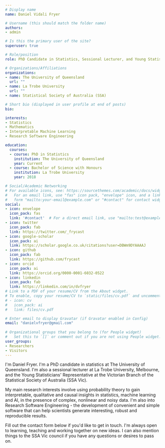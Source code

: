 ```yaml
---
# Display name
name: Daniel Vidali Fryer

# Username (this should match the folder name)
authors:
- admin

# Is this the primary user of the site?
superuser: true

# Role/position
role: PhD Candidate in Statistics, Sessional Lecturer, and Young Statisticians' Rep.

# Organizations/Affiliations
organizations:
- name: The University of Queensland
  url: ""
- name: La Trobe University
  url: ""
- name: Statistical Society of Australia (SSA)

# Short bio (displayed in user profile at end of posts)
bio:

interests:
- Statistics
- Mathematics
- Interpretable Machine Learning
- Research Software Engineering

education:
  courses:
  - course: PhD in Statistics
    institution: The University of Queensland
    year: Current
  - course: Bachelor of Science with Honours
    institution: La Trobe University
    year: 2018

# Social/Academic Networking
# For available icons, see: https://sourcethemes.com/academic/docs/widgets/#icons
#   For an email link, use "fas" icon pack, "envelope" icon, and a link in the
#   form "mailto:your-email@example.com" or "#contact" for contact widget.
social:
- icon: envelope
  icon_pack: fas
  link: '#contact'  # For a direct email link, use "mailto:test@example.org".
- icon: twitter
  icon_pack: fab
  link: https://twitter.com/_frycast
- icon: google-scholar
  icon_pack: ai
  link: https://scholar.google.co.uk/citations?user=DBWm9DYAAAAJ
- icon: github
  icon_pack: fab
  link: https://github.com/frycast
- icon: orcid
  icon_pack: ai
  link: https://orcid.org/0000-0001-6032-0522
- icon: linkedin
  icon_pack: fab
  link: https://linkedin.com/in/dvfryer
# Link to a PDF of your resume/CV from the About widget.
# To enable, copy your resume/CV to `static/files/cv.pdf` and uncomment the lines below.  
# - icon: cv
#   icon_pack: ai
#   link: files/cv.pdf

# Enter email to display Gravatar (if Gravatar enabled in Config)
email: "danielvfryer@gmail.com"
  
# Organizational groups that you belong to (for People widget)
#   Set this to `[]` or comment out if you are not using People widget.  
user_groups:
- Researchers
- Visitors
---
```


I'm Daniel Fryer. 
I'm a PhD candidate in statistics at The University of Queensland.
I'm also a sessional lecturer at La Trobe University, Melbourne, and the Young Statisticians' Representative at the Victorian Branch of the Statistical Society of Australia (SSA Vic).

My main research interests involve using probability theory to gain interpretable, qualitative and causal insights in statistics, machine learning and AI, in the presence of complex, nonlinear and noisy data. I'm also into Research Software Engineering - the development of convenient and simple software that can help scientists generate interesting, robust and reproducible results.

Fill out the contact form below if you'd like to get in touch. 
I'm always open to learning, teaching and working together on new ideas. 
I can also mention things to the SSA Vic council if you have any questions or desires to pass on.
